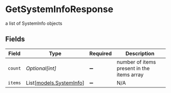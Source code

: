 # GetSystemInfoResponse

a list of SystemInfo objects


## Fields

| Field                                              | Type                                               | Required                                           | Description                                        |
| -------------------------------------------------- | -------------------------------------------------- | -------------------------------------------------- | -------------------------------------------------- |
| `count`                                            | *Optional[int]*                                    | :heavy_minus_sign:                                 | number of items present in the items array         |
| `items`                                            | List[[models.SystemInfo](../models/systeminfo.md)] | :heavy_minus_sign:                                 | N/A                                                |